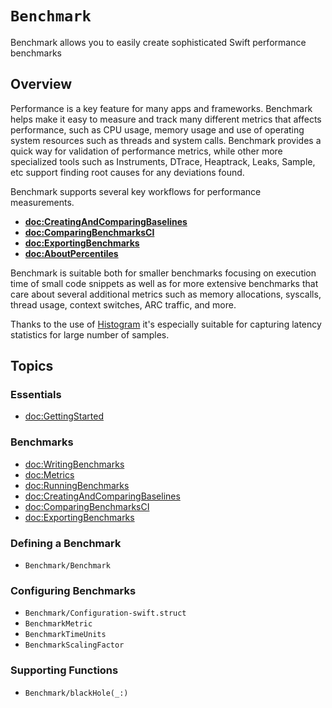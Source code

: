 # ``Benchmark``

Benchmark allows you to easily create sophisticated Swift performance benchmarks

## Overview

Performance is a key feature for many apps and frameworks. 
Benchmark helps make it easy to measure and track many different metrics that affects performance, such as CPU usage, memory usage and use of operating system resources such as threads and system calls.
Benchmark provides a quick way for validation of performance metrics, while other more specialized tools such as Instruments, DTrace, Heaptrack, Leaks, Sample, etc support finding root causes for any deviations found.

Benchmark supports several key workflows for performance measurements.

* **<doc:CreatingAndComparingBaselines>**
* **<doc:ComparingBenchmarksCI>**
* **<doc:ExportingBenchmarks>**
* **<doc:AboutPercentiles>**

Benchmark is suitable both for smaller benchmarks focusing on execution time of small code snippets as well as for more extensive benchmarks that care about several additional metrics such as memory allocations, syscalls, thread usage, context switches, ARC traffic, and more. 

Thanks to the use of [Histogram](https://github.com/ordo-one/package-histogram) it's especially suitable for capturing latency statistics for large number of samples.

## Topics

### Essentials

- <doc:GettingStarted>

### Benchmarks

- <doc:WritingBenchmarks>
- <doc:Metrics>
- <doc:RunningBenchmarks>
- <doc:CreatingAndComparingBaselines>
- <doc:ComparingBenchmarksCI>
- <doc:ExportingBenchmarks>

### Defining a Benchmark

- ``Benchmark/Benchmark``

### Configuring Benchmarks

- ``Benchmark/Configuration-swift.struct``
- ``BenchmarkMetric``
- ``BenchmarkTimeUnits``
- ``BenchmarkScalingFactor``

### Supporting Functions

- ``Benchmark/blackHole(_:)``
